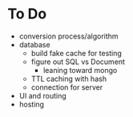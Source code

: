# To Do
* conversion process/algorithm
* database
    * build fake cache for testing
    * figure out SQL vs Document
        * leaning toward mongo
    * TTL caching with hash
    * connection for server
* UI and routing
* hosting
